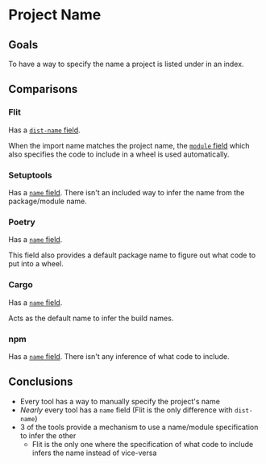 # Project Name

## Goals
To have a way to specify the name a project is listed under in an index.

## Comparisons

### Flit
Has a
[`dist-name` field](https://flit.readthedocs.io/en/latest/pyproject_toml.html#metadata-section).

When the import name matches the project name, the
[`module` field](https://flit.readthedocs.io/en/latest/pyproject_toml.html)
which also specifies the code to include in a wheel is used automatically.

### Setuptools
Has a
[`name` field](https://setuptools.readthedocs.io/en/latest/setuptools.html#metadata).
There isn't an included way to infer the name from the package/module name.

### Poetry
Has a [`name` field](https://poetry.eustace.io/docs/pyproject/#name).

This field also provides a default package name to figure out what code to put
into a wheel.

### Cargo
Has a [`name` field](https://doc.rust-lang.org/cargo/reference/manifest.html#the-name-field).

Acts as the default name to infer the build names.

### npm
Has a [`name` field](https://docs.npmjs.com/files/package.json#name).
There isn't any inference of what code to include.

## Conclusions
* Every tool has a way to manually specify the project's name
* _Nearly_ every tool has a `name` field (Flit is the only difference with `dist-name`)
* 3 of the tools provide a mechanism to use a name/module specification to
  infer the other
  - Flit is the only one where the specification of what code to include infers
    the name instead of vice-versa

